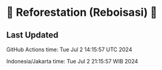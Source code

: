 
# 🌳 Reforestation (Reboisasi) 🌲

## Last Updated

GitHub Actions time: Tue Jul  2 14:15:57 UTC 2024

Indonesia/Jakarta time: Tue Jul  2 21:15:57 WIB 2024
